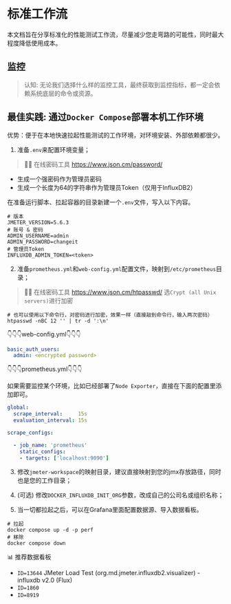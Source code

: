 # 标准工作流

本文档旨在分享标准化的性能测试工作流，尽量减少您走弯路的可能性，同时最大程度降低使用成本。

## 监控

> 认知: 无论我们选择什么样的监控工具，最终获取到监控指标，都一定会依赖系统底层的命令或资源。

## 最佳实践: 通过`Docker Compose`部署本机工作环境

优势：便于在本地快速拉起性能测试的工作环境，对环境安装、外部依赖都很少。

1. 准备`.env`来配置环境变量；

> 🧑‍💻 在线密码工具 https://www.json.cm/password/

- 生成一个强密码作为管理员密码
- 生成一个长度为64的字符串作为管理员Token（仅用于InfluxDB2）

在准备运行脚本、拉起容器的目录新建一个`.env`文件，写入以下内容。

```plaintext
# 版本
JMETER_VERSION=5.6.3
# 账号 & 密码
ADMIN_USERNAME=admin
ADMIN_PASSWORD=changeit
# 管理员Token
INFLUXDB_ADMIN_TOKEN=<token>
```

2. 准备`prometheus.yml`和`web-config.yml`配置文件，映射到`/etc/prometheus`目录；

> 🧑‍💻 在线密码工具 https://www.json.cm/htpasswd/ 选`Crypt (all Unix servers)`进行加密

```shell
# 也可以使用以下命令行，对密码进行加密，效果一样（直接敲到命令行，输入两次密码）
htpasswd -nBC 12 '' | tr -d ':\n'
```

👇👇👇web-config.yml👇👇👇

```yaml
basic_auth_users:
  admin: <encrypted password>
```

👇👇👇prometheus.yml👇👇👇

如果需要监控某个环境，比如已经部署了`Node Exporter`，直接在下面的配置里添加即可。

```yaml
global:
  scrape_interval:     15s
  evaluation_interval: 15s

scrape_configs:

  - job_name: 'prometheus'
    static_configs:
    - targets: ['localhost:9090']
```

3. 修改`jmeter-workspace`的映射目录，建议直接映射到您的jmx存放路径，同时也是您的工作目录；

4. (可选) 修改`DOCKER_INFLUXDB_INIT_ORG`参数，改成自己的公司名或组织名称；

5. 当一切都拉起之后，可以在Grafana里面配置数据源、导入数据看板。

```shell
# 拉起
docker compose up -d -p perf
# 移除
docker compose down
```

📊 推荐数据看板

- `ID=13644` JMeter Load Test (org.md.jmeter.influxdb2.visualizer) - influxdb v2.0 (Flux)
- `ID=1860`
- `ID=8919`
